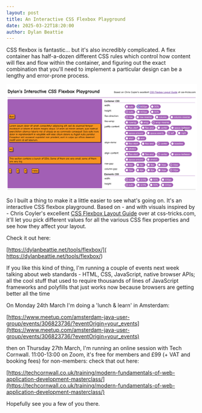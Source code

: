 ```yaml
---
layout: post
title: An Interactive CSS Flexbox Playground
date: 2025-03-22T18:20:00
author: Dylan Beattie
---
```

CSS flexbox is fantastic... but it's also incredibly complicated. A flex container has half-a-dozen different CSS rules which control how content will flex and flow within the container, and figuring out the exact combination that you'll need to implement a particular design can be a lengthy and error-prone process.

[![A screenshot of Dylan's Interactive CSS Flexbox Playground](/images/posts/css-flexbox-playground.png)](/tools/flexbox)

So I built a thing to make it a little easier to see what's going on. It's an interactive CSS flexbox playground. Based on - and with visuals inspired by - Chris Coyler's excellent [CSS Flexbox Layout Guide](https://css-tricks.com/snippets/css/a-guide-to-flexbox/) over at css-tricks.com, it'll let you pick different values for all the various CSS flex properties and see how they affect your layout.

Check it out here:

[https://dylanbeattie.net/tools/flexbox/]( https://dylanbeattie.net/tools/flexbox/)

If you like this kind of thing, I'm running a couple of events next week talking about web standards - HTML, CSS, JavaScript, native browser APIs; all the cool stuff that used to require thousands of lines of JavaScript frameworks and polyfills that just works now because browsers are getting better all the time

On Monday 24th March I'm doing a 'lunch & learn' in Amsterdam:

[https://www.meetup.com/amsterdam-java-user-group/events/306823736/?eventOrigin=your_events](https://www.meetup.com/amsterdam-java-user-group/events/306823736/?eventOrigin=your_events)

then on Thursday 27th March, I'm running an online session with Tech Cornwall. 11:00-13:00 on Zoom, it's free for members and £99 (+ VAT and booking fees) for non-members: check that out here:

[https://techcornwall.co.uk/training/modern-fundamentals-of-web-application-development-masterclass/](https://techcornwall.co.uk/training/modern-fundamentals-of-web-application-development-masterclass/)

Hopefully see you a few of you there.
